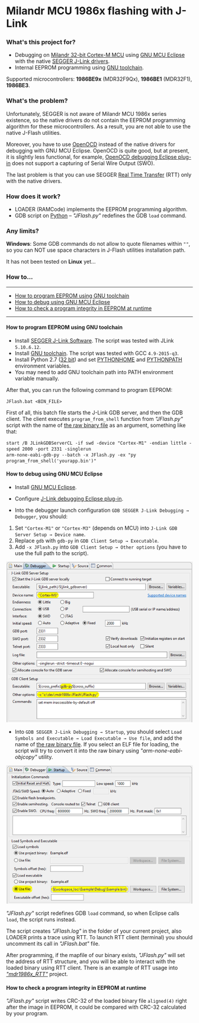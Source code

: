 # Milandr MCU 1986x flashing with J-Link

### What's this project for?

- Debugging on [Milandr 32-bit Cortex-М MCU][milandr-mdr1986x] using [GNU MCU Eclipse][gnu-mcu-eclipse]
with the native [SEGGER J-Link drivers][segger-jlink].
- Internal EEPROM programming using [GNU toolchain][arm-gnu-toolchain].

Supported microcontrollers: __1986BE9x__ (MDR32F9Qx), __1986BE1__ (MDR32F1), __1986BE3__.

### What's the problem?

Unfortunately, SEGGER is not aware of Milandr MCU 1986x series existence, so the native drivers do not contain
the EEPROM programming algorithm for these microcontrollers. As a result, you are not able to use the native
J-Flash utilities.

Moreover, you have to use [OpenOCD][open-ocd] instead of the native drivers for debugging with GNU MCU Eclipse.
OpenOCD is quite good, but at present, it is slightly less functional, for example,
[OpenOCD debugging Eclipse plug-in][eclipse-openocd] does not support a capturing of Serial Wire Output (SWO).

The last problem is that you can use SEGGER [Real Time Transfer][segger-rtt] (RTT) only with the native drivers.

### How does it work?

- LOADER (RAMCode) implements the EEPROM programming algorithm.
- GDB script on [Python][gdb-python] – _"JFlash.py"_ redefines the GDB `load` command.

### Any limits?

__Windows__: Some GDB commands do not allow to quote filenames within `""`, so you can NOT use space characters
in J-Flash utilities installation path.

It has not been tested on __Linux__ yet...

### How to...

---

<!-- MarkdownTOC autolink="true" bracket="round" depth=0 style="unordered" autoanchor="false" -->

- [How to program EEPROM using GNU toolchain](#how-to-program-eeprom-using-gnu-toolchain)
- [How to debug using GNU MCU Eclipse](#how-to-debug-using-gnu-mcu-eclipse)
- [How to check a program integrity in EEPROM at runtime](#how-to-check-a-program-integrity-in-eeprom-at-runtime)

<!-- /MarkdownTOC -->

---

#### How to program EEPROM using GNU toolchain

- Install [SEGGER J-Link Software][segger-jlink]. The script was tested with JLink `5.10`..`6.12`.
- Install [GNU toolchain][arm-gnu-toolchain]. The script was tested with GCC `4.9-2015-q3`.
- Install Python 2.7 ([32 bit][faq-python-32]) and set [PYTHONHOME][python-env] and [PYTHONPATH][python-env]
environment variables.
- You may need to add GNU toolchain path into PATH environment variable manually.

After that, you can run the following command to program EEPROM:
```
JFlash.bat <BIN_FILE>
```
First of all, this batch file starts the J-Link GDB server, and then the GDB client. The client executes
`program_from_shell` function from _"JFlash.py"_ script with the name of [the raw binary file][eclipse-extra]
as an argument, something like that:
```
start /B JLinkGDBServerCL -if swd -device "Cortex-M1" -endian little -speed 2000 -port 2331 -singlerun
arm-none-eabi-gdb-py --batch -x JFlash.py -ex "py program_from_shell('yourapp.bin')"
```

#### How to debug using GNU MCU Eclipse

- Install [GNU MCU Eclipse][eclipse-install].
- Configure [J-Link debugging Eclipse plug-in][eclipse-jlink].

- Into the debugger launch configuration `GDB SEGGER J-Link Debugging → Debugger`, you should:
1. Set `"Cortex-M1"` or `"Cortex-M3"` (depends on MCU) into `J-Link GDB Server Setup → Device name`.
2. Replace `gdb` with `gdb-py` in `GDB Client Setup → Executable`.
3. Add `-x JFlash.py` into `GDB Client Setup → Other options` (you have to use the full path to the script).

![screenshot](doc/pic/README_01.png)

- Into `GDB SEGGER J-Link Debugging → Startup`, you should select
`Load Symbols and Executable → Load Executable → Use file`, and add the name of
[the raw binary file][eclipse-extra]. If you select an ELF file for loading, the script
will try to convert it into the raw binary using _"arm-none-eabi-objcopy"_ utility.

![screenshot](doc/pic/README_02.png)

_"JFlash.py"_ script redefines GDB `load` command, so when Eclipse calls `load`, the script runs instead.

The script creates _"JFlash.log"_ in the folder of your current project, also LOADER prints a trace using RTT.
To launch RTT client (terminal) you should uncomment its call in _"JFlash.bat"_ file.

After programming, if the mapfile of our binary exists, _"JFlash.py"_ will set the address of RTT structure,
and you will be able to interact with the loaded binary using RTT client.
There is an example of RTT usage into [_"mdr1986x_RTT"_][mdr1986x_rtt] project.

#### How to check a program integrity in EEPROM at runtime

_"JFlash.py"_ script writes CRC-32 of the loaded binary file `aligned(4)` right after the image in EEPROM,
it could be compared with CRC-32 calculated by your program.

[milandr-mdr1986x]:  http://ic.milandr.ru/products/mikrokontrollery_i_protsessory/32_razryadnye_mikrokontrollery/
[open-ocd]:          http://openocd.org/
[segger-jlink]:      https://www.segger.com/jlink-software.html
[segger-rtt]:        https://www.segger.com/jlink-rtt.html
[arm-gnu-toolchain]: https://launchpad.net/gcc-arm-embedded/
[gnu-mcu-eclipse]:   https://gnu-mcu-eclipse.github.io/
[eclipse-install]:   https://gnu-mcu-eclipse.github.io/install/
[eclipse-jlink]:     https://gnu-mcu-eclipse.github.io/debug/jlink/
[eclipse-openocd]:   https://gnu-mcu-eclipse.github.io/debug/openocd/
[eclipse-extra]:     https://gnu-mcu-eclipse.github.io/plugins/features/#extra-build-steps
[gdb-python]:        https://sourceware.org/gdb/current/onlinedocs/gdb/Python.html
[faq-python-32]:     https://answers.launchpad.net/gcc-arm-embedded/+faq/2601
[python-env]:        https://docs.python.org/2/using/cmdline.html#environment-variables
[mdr1986x_rtt]:      https://github.com/in4lio/mdr1986x-pack-repo/tree/master/source/Example_Projects_Eclipse/mdr1986x_RTT
